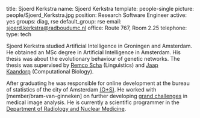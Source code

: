 title: Sjoerd Kerkstra
name: Sjoerd Kerkstra
template: people-single
picture: people/Sjoerd_Kerkstra.jpg
position: Research Software Engineer
active: yes
groups: diag, rse
default_group: rse
email: sjoerd.kerkstra@radboudumc.nl
office: Route 767, Room 2.25
telephone:
type: tech

Sjoerd Kerkstra studied Artificial Intelligence in Groningen and Amsterdam. He obtained an MSc degree in Artificial Intelligence in Amsterdam. His thesis was about the evolutionary behaviour of genetic networks. The thesis was supervised by [Remco Scha](https://en.wikipedia.org/wiki/Remko_Scha) (Linguistics) and [Jaap Kaandorp](http://staff.science.uva.nl/~jaapk/) (Computational Biology).

After graduating he was responsible for online development at the bureau of statistics of the city of Amsterdam [(O+S)](http://www.os.amsterdam.nl/). He worked with [member/bram-van-ginneken] on further developing [grand challenges](http://grand-challenge.org/) in medical image analysis. He is currently a scientific programmer in the [Department of Radiology and Nuclear Medicine](https://www.radboudumc.nl/en/research/departments/radiology-and-nuclear-medicine).
